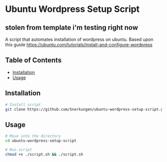 # Ubuntu Wordpress Setup Script

## stolen from template i'm testing right now

A script that automates  installation of wordpress on ubuntu. Based upon this guide <https://ubuntu.com/tutorials/install-and-configure-wordpress>

## Table of Contents

- [Installation](#installation)
- [Usage](#usage)


## Installation


```sh
# Install script
git clone https://github.com/Snorkungen/ubuntu-wordpress-setup-script.git

```

## Usage

```sh
# Move into the directory
cd ubuntu-wordpress-setup-script

# Run script
chmod +x ./script.sh && ./script.sh


```